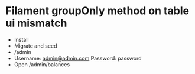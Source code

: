 # Filament groupOnly method on table ui mismatch
- Install
- Migrate and seed
- /admin
- Username: admin@admin.com Password: password
- Open /admin/balances
